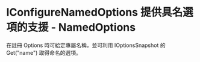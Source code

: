 # IConfigureNamedOptions 提供具名選項的支援 - NamedOptions 



在註冊 Options 時可給定專屬名稱，並可利用 IOptionsSnapshot<Options> 的 Get("name") 取得命名的選項。

